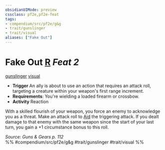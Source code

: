 ```yaml
---
obsidianUIMode: preview
cssclass: pf2e,pf2e-feat
tags:
- compendium/src/pf2e/g&g
- trait/gunslinger
- trait/visual
aliases: ["Fake Out"]
---
```

# Fake Out  [R](/rules/core-rulebook/chapter-9-playing-the-game.md#Actions "Reaction") *Feat 2*  
[gunslinger](/rules/traits/gunslinger-g-g.md)  [visual](/rules/traits/visual.md)  

- **Trigger** An ally is about to use an action that requires an attack roll, targeting a creature within your weapon's first range increment.
- **Requirements**: You're wielding a loaded firearm or crossbow.
- **Activity** Reaction

With a skilled flourish of your weapon, you force an enemy to acknowledge you as a threat. Make an attack roll to [Aid](/rules/actions/aid.md) the triggering attack. If you dealt damage to that enemy with the same weapon since the start of your last turn, you gain a +1 circumstance bonus to this roll.

*Source: Guns & Gears p. 112*  
%% #compendium/src/pf2e/g&g #trait/gunslinger #trait/visual %%